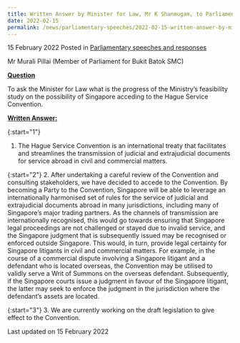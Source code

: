 ```yaml
---
title: Written Answer by Minister for Law, Mr K Shanmugam, to Parliamentary Question on the Possibility of Singapore Acceding to the Hague Service Convention
date: 2022-02-15
permalink: /news/parliamentary-speeches/2022-02-15-written-answer-by-minister-for-law-k-shanmugam-to-pq-on-possibility-of-singapore-acceding-to-the-hague-service-convention/
---
```


15 February 2022 Posted in [Parliamentary speeches and responses](/news/parliamentary-speeches)

Mr Murali Pillai (Member of Parliament for Bukit Batok SMC) 
  
**<b><u>Question</u></b>**  

To ask the Minister for Law what is the progress of the Ministry’s feasibility study on the possibility of Singapore acceding to the Hague Service Convention.

**<b><u>Written Answer:</u></b>**  
 
{:start="1"}
1.	The Hague Service Convention is an international treaty that facilitates and streamlines the transmission of judicial and extrajudicial documents for service abroad in civil and commercial matters.  

{:start="2"}
2.	After undertaking a careful review of the Convention and consulting stakeholders, we have decided to accede to the Convention. By becoming a Party to the Convention, Singapore will be able to leverage an internationally harmonised set of rules for the service of judicial and extrajudicial documents abroad in many jurisdictions, including many of Singapore’s major trading partners. As the channels of transmission are internationally recognised, this would go towards ensuring that Singapore legal proceedings are not challenged or stayed due to invalid service, and the Singapore judgment that is subsequently issued may be recognised or enforced outside Singapore. This would, in turn, provide legal certainty for Singapore litigants in civil and commercial matters. For example, in the course of a commercial dispute involving a Singapore litigant and a defendant who is located overseas, the Convention may be utilised to validly serve a Writ of Summons on the overseas defendant. Subsequently, if the Singapore courts issue a judgment in favour of the Singapore litigant, the latter may seek to enforce the judgment in the jurisdiction where the defendant’s assets are located. 

{:start="3"}
3.	We are currently working on the draft legislation to give effect to the Convention.


<p class="right-side-updated">Last updated on 15 February 2022</p>
